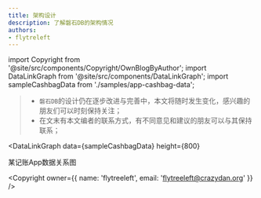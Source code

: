 ```yaml
---
title: 架构设计
description: 了解磐石DB的架构情况
authors:
- flytreleft
---
```


import Copyright from '@site/src/components/Copyright/OwnBlogByAuthor';
import DataLinkGraph from '@site/src/components/DataLinkGraph';
import sampleCashbagData from './samples/app-cashbag-data';

> - `磐石DB`的设计仍在逐步改进与完善中，本文将随时发生变化，感兴趣的朋友们可以时刻保持关注；
> - 在文末有本文编者的联系方式，有不同意见和建议的朋友可以与其保持联系；

<DataLinkGraph
  data={sampleCashbagData}
  height={800}
>
某记账App数据关系图
</DataLinkGraph>




<Copyright
  owner={{
    name: 'flytreeleft', email: 'flytreeleft@crazydan.org'
  }}
/>
